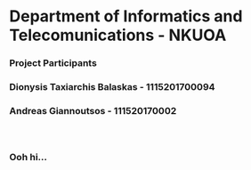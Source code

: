 
<h1>Department of Informatics and Telecomunications - NKUOA</h1>
<h3>Project Participants</h3>

<h3>Dionysis Taxiarchis Balaskas - 1115201700094<h3>
<h3>Andreas Giannoutsos - 111520170002<h3>
<br>
<br>
Ooh hi...
